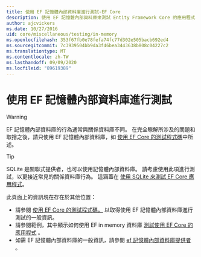 ```yaml
---
title: 使用 EF 記憶體內部資料庫進行測試-EF Core
description: 使用 EF 記憶體內部資料庫來測試 Entity Framework Core 的應用程式
author: ajcvickers
ms.date: 10/27/2016
uid: core/miscellaneous/testing/in-memory
ms.openlocfilehash: 353f67fb0e78fefa74fc77d302e505bacb692ed4
ms.sourcegitcommit: 7c3939504bb9da3f46bea3443638b808c04227c2
ms.translationtype: MT
ms.contentlocale: zh-TW
ms.lasthandoff: 09/09/2020
ms.locfileid: "89619389"
---
```

# <a name="testing-with-the-ef-in-memory-database"></a>使用 EF 記憶體內部資料庫進行測試

> [!WARNING]
> EF 記憶體內部資料庫的行為通常與關係資料庫不同。
> 在完全瞭解所涉及的問題和取捨之後，請只使用 EF 記憶體內部資料庫，如 [使用 EF Core 的測試程式碼](xref:core/miscellaneous/testing/index)中所述。  

> [!TIP]
> SQLite 是關聯式提供者，也可以使用記憶體內部資料庫。
> 請考慮使用此項進行測試，以更接近常見的關係資料庫行為。
> 這涵蓋在 [使用 SQLite 來測試 EF Core 應用程式](xref:core/miscellaneous/testing/sqlite)。   

此頁面上的資訊現在存在於其他位置：
* 請參閱 [使用 EF Core 的測試程式碼，](xref:core/miscellaneous/testing/index) 以取得使用 EF 記憶體內部資料庫進行測試的一般資訊。
* 請參閱範例，其中顯示如何使用 EF in memory 資料庫 [測試使用 EF Core 的應用程式](xref:core/miscellaneous/testing/testing-sample) 。
* 如需 EF 記憶體內部資料庫的一般資訊，請參閱 [ef 記憶體內部資料庫提供者](xref:core/providers/in-memory/index) 。
